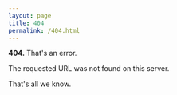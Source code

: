 ```yaml
---
layout: page
title: 404
permalink: /404.html
---
```


**404.** That's an error.

The requested URL was not found on this server.  

That's all we know.